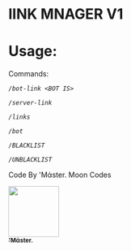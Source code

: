 # lINK MNAGER V1


# Usage: 

Commands:

*`/bot-link <BOT IS>`*

*`/server-link`*

*`/links`*

*`/bot`*

*`/BLACKLIST`*

*`/UNBLACKLIST`*

Code By 'Mάster. Moon Codes

 <td align="center"><a href="https://github.com/MoMaster99"><img src="https://cdn.discordapp.com/avatars/704839754717331476/470baa17877656ad06cce97c04c5865a.png?size=1024" width="100px;" alt=""/><br /><sub><b>'Mάster.</b></sub></a><br /><a href="https://github.com/MoMaster99" title="Developer"></a></td>
 </tr>
 </table>

